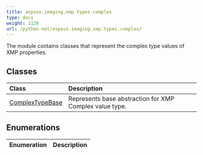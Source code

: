 ```yaml
---
title: aspose.imaging.xmp.types.complex
type: docs
weight: 1120
url: /python-net/aspose.imaging.xmp.types.complex/
---
```



The module contains classes that represent the complex type values of XMP properties.

## **Classes**
| **Class** | **Description** |
| :- | :- |
| [ComplexTypeBase](/imaging/python-net/aspose.imaging.xmp.types.complex/complextypebase/) | Represents base abstraction for XMP Complex value type. |
## **Enumerations**
| **Enumeration** | **Description** |
| :- | :- |
